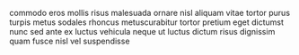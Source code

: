 commodo eros mollis risus malesuada ornare nisl aliquam vitae tortor purus
turpis metus sodales rhoncus metuscurabitur tortor pretium eget dictumst nunc
sed ante ex luctus vehicula neque ut luctus dictum risus dignissim quam fusce
nisl vel suspendisse